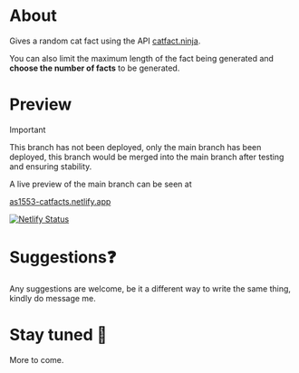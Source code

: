 # About
 Gives a random cat fact using the API [catfact.ninja](https://catfact.ninja/).

You can also limit the maximum length of the fact being generated and **choose the number of facts** to be generated.

# Preview

> [!IMPORTANT]
> This branch has not been deployed, only the main branch has been deployed, this branch would be merged into the main branch after testing and ensuring stability.

A live preview of the main branch can be seen at 

[as1553-catfacts.netlify.app](https://as1553-catfacts.netlify.app)

[![Netlify Status](https://api.netlify.com/api/v1/badges/51e2a241-bc66-4fdf-9be9-053d6e99bbd2/deploy-status)](https://app.netlify.com/sites/as1553-catfacts/deploys)

# Suggestions❓
Any suggestions are welcome, be it a different way to write the same thing, kindly do message me.

# Stay tuned 👀
More to come.
